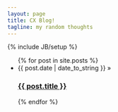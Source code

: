 ```yaml
---
layout: page
title: CX Blog!
tagline: my random thoughts
---
```

{% include JB/setup %}

<ul class="posts">
  {% for post in site.posts %}
    <li><span>{{ post.date | date_to_string }}</span> &raquo; <a href="{{ BASE_PATH }}{{ post.url }}"><h3>{{ post.title }}</h3></a></li>
  {% endfor %}
</ul>

